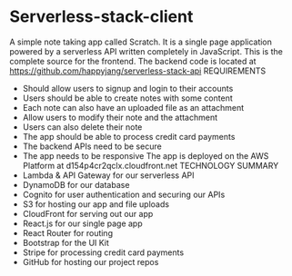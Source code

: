 # Serverless-stack-client

A simple note taking app called Scratch. It is a single page application powered by a serverless API written completely in JavaScript. This is the complete source for the frontend. The backend code is located at https://github.com/happyjang/serverless-stack-api
REQUIREMENTS
* Should allow users to signup and login to their accounts
* Users should be able to create notes with some content
* Each note can also have an uploaded file as an attachment
* Allow users to modify their note and the attachment
* Users can also delete their note
* The app should be able to process credit card payments
* The backend APIs need to be secure
* The app needs to be responsive
The app is deployed on the AWS Platform at d154p4cr2qclx.cloudfront.net
TECHNOLOGY SUMMARY
* Lambda & API Gateway for our serverless API
* DynamoDB for our database
* Cognito for user authentication and securing our APIs
* S3 for hosting our app and file uploads
* CloudFront for serving out our app
* React.js for our single page app
* React Router for routing
* Bootstrap for the UI Kit
* Stripe for processing credit card payments
* GitHub for hosting our project repos
